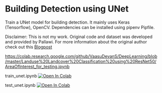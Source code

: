 # Building Detection using UNet

Train a UNet model for building detection. It mainly uses Keras (Tensorflow), OpenCV.
Dependencies can be installed using pipenv Pipfile.

Disclaimer: This is not my work. Original code and dataset was developed and provided by Pallawi.
For more information about the original author check out this [Blogpost](https://medium.com/@pallawi.ds/semantic-segmentation-with-u-net-train-and-test-on-your-custom-data-in-keras-39e4f972ec89 "Blog post")

https://colab.research.google.com/github/VaasuDevanS/DeepLearning/blob/master/Landuse%20Landcover%20Classification%20using%20ResNet50/AreaOfInterest_for_testing.ipynb

train_unet.ipynb [![Open In Colab](https://colab.research.google.com/assets/colab-badge.svg)](https://colab.research.google.com/github/VaasuDevanS/Building-Detection-UNet/blob/master/train_unet.ipynb)

test_unet.ipynb [![Open In Colab](https://colab.research.google.com/assets/colab-badge.svg)](https://colab.research.google.com/github/VaasuDevanS/Building-Detection-UNet/blob/master/test_unet.ipynb)